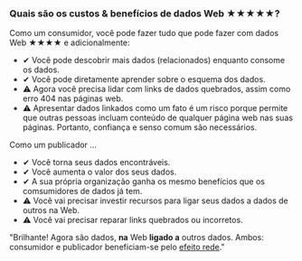 ### Quais são os custos &amp; benefícios de dados Web <span class="stars-inline">&#x2605;&#x2605;&#x2605;&#x2605;&#x2605;</span>?

Como um consumidor, você pode fazer tudo que pode fazer com dados Web <span class="stars-inline">&#x2605;&#x2605;&#x2605;&#x2605;</span> e adicionalmente:

- &#10004; Você pode descobrir mais dados (relacionados) enquanto consome os dados.
- &#10004; Você pode diretamente aprender sobre o esquema dos dados.
- &#9888; Agora você precisa lidar com links de dados quebrados, assim como erro 404 nas páginas web.
- &#9888; Apresentar dados linkados como um fato é um risco porque permite que outras pessoas incluam conteúdo de qualquer página web nas suas páginas. Portanto, confiança e senso comum são necessários.

Como um publicador &hellip;

- &#10004; Você torna seus dados encontráveis.
- &#10004; Você aumenta o valor dos seus dados.
- &#10004; A sua própria organização ganha os mesmo benefícios que os comsumidores de dados já tem. 
- &#9888; Você vai precisar investir recursos para ligar seus dados a dados de outros na Web.
- &#9888; Você vai precisar reparar links quebrados ou incorretos.

"Brilhante! Agora são dados, **na** Web **ligado a** outros dados. Ambos: consumidor e publicador beneficiam-se pelo [efeito rede](http://en.wikipedia.org/wiki/Network_effect "Network effect - Wikipedia, the free encyclopedia")."
